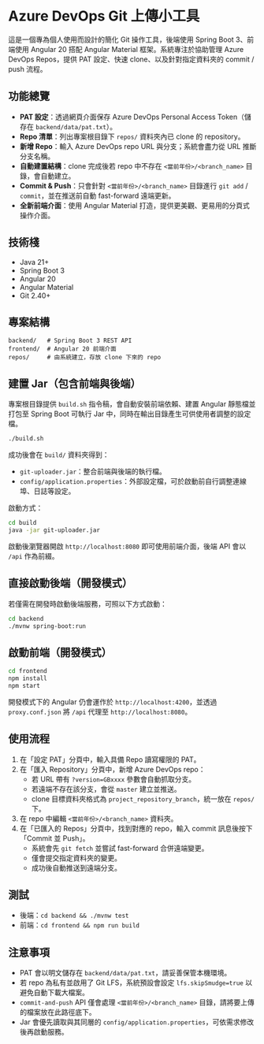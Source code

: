# Azure DevOps Git 上傳小工具

這是一個專為個人使用而設計的簡化 Git 操作工具，後端使用 Spring Boot 3、前端使用 Angular 20 搭配 Angular Material 框架。系統專注於協助管理 Azure DevOps Repos，提供 PAT 設定、快速 clone、以及針對指定資料夾的 commit / push 流程。

## 功能總覽

- **PAT 設定**：透過網頁介面保存 Azure DevOps Personal Access Token（儲存在 `backend/data/pat.txt`）。
- **Repo 清單**：列出專案根目錄下 `repos/` 資料夾內已 clone 的 repository。
- **新增 Repo**：輸入 Azure DevOps repo URL 與分支；系統會盡力從 URL 推斷分支名稱。
- **自動建置結構**：clone 完成後若 repo 中不存在 `<當前年份>/<branch_name>` 目錄，會自動建立。
- **Commit & Push**：只會針對 `<當前年份>/<branch_name>` 目錄進行 `git add` / `commit`，並在推送前自動 fast-forward 遠端更新。
- **全新前端介面**：使用 Angular Material 打造，提供更美觀、更易用的分頁式操作介面。

## 技術棧

- Java 21+
- Spring Boot 3
- Angular 20
- Angular Material
- Git 2.40+

## 專案結構

```
backend/   # Spring Boot 3 REST API
frontend/  # Angular 20 前端介面
repos/     # 由系統建立，存放 clone 下來的 repo
```

## 建置 Jar（包含前端與後端）

專案根目錄提供 `build.sh` 指令稿，會自動安裝前端依賴、建置 Angular 靜態檔並打包至 Spring Boot 可執行 Jar 中，同時在輸出目錄產生可供使用者調整的設定檔。

```bash
./build.sh
```

成功後會在 `build/` 資料夾得到：

- `git-uploader.jar`：整合前端與後端的執行檔。
- `config/application.properties`：外部設定檔，可於啟動前自行調整連線埠、日誌等設定。

啟動方式：

```bash
cd build
java -jar git-uploader.jar
```

啟動後瀏覽器開啟 `http://localhost:8080` 即可使用前端介面，後端 API 會以 `/api` 作為前綴。

## 直接啟動後端（開發模式）

若僅需在開發時啟動後端服務，可照以下方式啟動：

```bash
cd backend
./mvnw spring-boot:run
```

## 啟動前端（開發模式）

```bash
cd frontend
npm install
npm start
```

開發模式下的 Angular 仍會運作於 `http://localhost:4200`，並透過 `proxy.conf.json` 將 `/api` 代理至 `http://localhost:8080`。

## 使用流程

1.  在「設定 PAT」分頁中，輸入具備 Repo 讀寫權限的 PAT。
2.  在「匯入 Repository」分頁中，新增 Azure DevOps repo：
    - 若 URL 帶有 `?version=GBxxxx` 參數會自動抓取分支。
    - 若遠端不存在該分支，會從 `master` 建立並推送。
    - clone 目標資料夾格式為 `project_repository_branch`，統一放在 `repos/` 下。
3.  在 repo 中編輯 `<當前年份>/<branch_name>` 資料夾。
4.  在「已匯入的 Repos」分頁中，找到對應的 repo，輸入 commit 訊息後按下「Commit 並 Push」。
    - 系統會先 `git fetch` 並嘗試 fast-forward 合併遠端變更。
    - 僅會提交指定資料夾的變更。
    - 成功後自動推送到遠端分支。

## 測試

- 後端：`cd backend && ./mvnw test`
- 前端：`cd frontend && npm run build`

## 注意事項

- PAT 會以明文儲存在 `backend/data/pat.txt`，請妥善保管本機環境。
- 若 repo 為私有並啟用了 Git LFS，系統預設會設定 `lfs.skipSmudge=true` 以避免自動下載大檔案。
- `commit-and-push` API 僅會處理 `<當前年份>/<branch_name>` 目錄，請將要上傳的檔案放在此路徑底下。
- Jar 會優先讀取與其同層的 `config/application.properties`，可依需求修改後再啟動服務。
